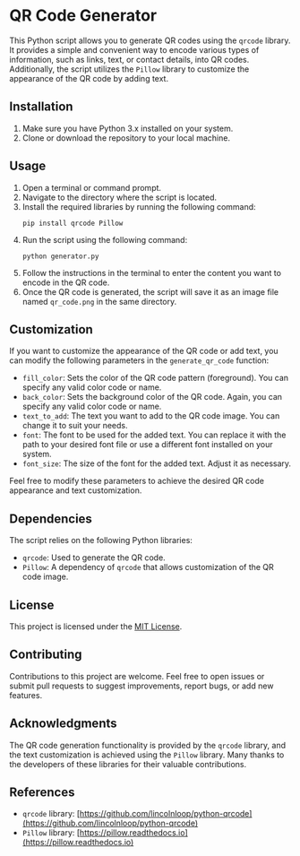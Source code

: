 # QR Code Generator

This Python script allows you to generate QR codes using the `qrcode` library. It provides a simple and convenient way to encode various types of information, such as links, text, or contact details, into QR codes. Additionally, the script utilizes the `Pillow` library to customize the appearance of the QR code by adding text.

## Installation

1. Make sure you have Python 3.x installed on your system.
2. Clone or download the repository to your local machine.

## Usage

1. Open a terminal or command prompt.
2. Navigate to the directory where the script is located.
3. Install the required libraries by running the following command:
   ```
   pip install qrcode Pillow
   ```
4. Run the script using the following command:
   ```
   python generator.py
   ```
5. Follow the instructions in the terminal to enter the content you want to encode in the QR code.
6. Once the QR code is generated, the script will save it as an image file named `qr_code.png` in the same directory.

## Customization

If you want to customize the appearance of the QR code or add text, you can modify the following parameters in the `generate_qr_code` function:

- `fill_color`: Sets the color of the QR code pattern (foreground). You can specify any valid color code or name.
- `back_color`: Sets the background color of the QR code. Again, you can specify any valid color code or name.
- `text_to_add`: The text you want to add to the QR code image. You can change it to suit your needs.
- `font`: The font to be used for the added text. You can replace it with the path to your desired font file or use a different font installed on your system.
- `font_size`: The size of the font for the added text. Adjust it as necessary.

Feel free to modify these parameters to achieve the desired QR code appearance and text customization.

## Dependencies

The script relies on the following Python libraries:

- `qrcode`: Used to generate the QR code.
- `Pillow`: A dependency of `qrcode` that allows customization of the QR code image.

## License

This project is licensed under the [MIT License](LICENSE).

## Contributing

Contributions to this project are welcome. Feel free to open issues or submit pull requests to suggest improvements, report bugs, or add new features.

## Acknowledgments

The QR code generation functionality is provided by the `qrcode` library, and the text customization is achieved using the `Pillow` library. Many thanks to the developers of these libraries for their valuable contributions.

## References

- `qrcode` library: [https://github.com/lincolnloop/python-qrcode](https://github.com/lincolnloop/python-qrcode)
- `Pillow` library: [https://pillow.readthedocs.io](https://pillow.readthedocs.io)